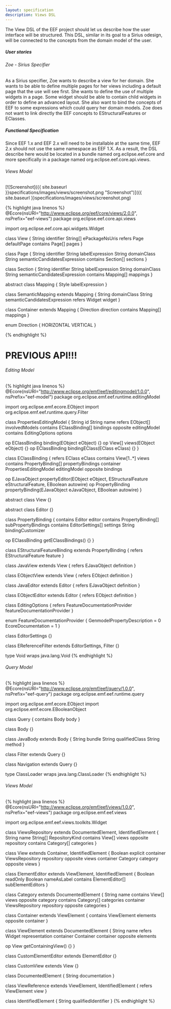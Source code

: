 ```yaml
---
layout: specification
description: Views DSL
---
```

The View DSL of the EEF project should let us describe how the user interface will be structured. This DSL, similar in its goal to a Sirius odesign, will be connected to the concepts from the domain model of the user.

##### User stories

###### Zoe - Sirius Specifier

As a Sirius specifier, Zoe wants to describe a view for her domain. She wants to be able to define multiple pages for her views including a default page that the use will see first. She wants to define the use of multiple widgets in a page. Some widget should be able to contain child widgets in order to define an advanced layout. She also want to bind the concepts of EEF to some expressions which could query her domain models. Zoe does not want to link directly the EEF concepts to EStructuralFeatures or EClasses.

##### Functional Specification

Since EEF 1.x and EEF 2.x will need to be installable at the same time, EEF 2.x should not use the same namespace as EEF 1.X. As a result, the DSL describe here would be located in a bundle named org.eclipse.eef.core and more specifically in a package named org.eclipse.eef.core.api.views.

###### Views Model

[![Screenshot]({{ site.baseurl }}specifications/images/views/screenshot.png "Screenshot")]({{ site.baseurl }}specifications/images/views/screenshot.png)

{% highlight java linenos %}
@Ecore(nsURI="http://www.eclipse.org/eef/core/views/2.0.0", nsPrefix="eef-views")
package org.eclipse.eef.core.api.views

import org.eclipse.eef.core.api.widgets.Widget

class View {
  String identifier
  String[] ePackageNsUris
  refers Page defaultPage
  contains Page[] pages
}

class Page {
  String identifier
  String labelExpression
  String domainClass
  String semanticCandidatesExpression
  contains Section[] sections
}

class Section {
  String identifier
  String labelExpression
  String domainClass
  String semanticCandidatesExpression
  contains Mapping[] mappings
}

abstract class Mapping {
  Style labelExpression
}

class SemanticMapping extends Mapping {
  String domainClass
  String semanticCandidatesExpression
  refers Widget widget
}

class Container extends Mapping {
  Direction direction
  contains Mapping[] mappings
}

enum Direction {
  HORIZONTAL
  VERTICAL
}

{% endhighlight %}

# PREVIOUS API!!!

###### Editing Model

{% highlight java linenos %}
@Ecore(nsURI="http://www.eclipse.org/emf/eef/editingmodel/1.0.0", nsPrefix="eef-model")
package org.eclipse.emf.eef.runtime.editingModel

import org.eclipse.emf.ecore.EObject
import org.eclipse.emf.eef.runtime.query.Filter

class PropertiesEditingModel {
  String id
  String name
  refers EObject[] involvedModels
  contains EClassBinding[] bindings opposite editingModel
  contains EditingOptions options

  op EClassBinding binding(EObject eObject) {}
  op View[] views(EObject eObject) {}
  op EClassBinding bindingEClass(EClass eClass) {}
}

class EClassBinding {
  refers EClass eClass
  contains View[1..*] views
  contains PropertyBinding[] propertyBindings
  container PropertiesEditingModel editingModel opposite bindings

  op EJavaObject propertyEditor(EObject eObject,
                                EStructuralFeature eStructuralFeature,
                                EBoolean autowire)
  op PropertyBinding propertyBinding(EJavaObject eJavaObject,
                                     EBoolean autowire)
}

abstract class View {}

abstract class Editor {}

class PropertyBinding {
  contains Editor editor
  contains PropertyBinding[] subPropertyBindings
  contains EditorSettings[] settings
  String bindingCustomizer

  op EClassBinding getEClassBindings() {}
}

class EStructuralFeatureBinding extends PropertyBinding {
  refers EStructuralFeature feature
}

class JavaView extends View {
  refers EJavaObject definition
}

class EObjectView extends View {
  refers EObject definition
}

class JavaEditor extends Editor {
  refers EJavaObject definition
}

class EObjectEditor extends Editor {
  refers EObject definition
}

class EditingOptions {
  refers FeatureDocumentationProvider featureDocumentationProvider
}

enum FeatureDocumentationProvider {
  GenmodelPropertyDescription = 0
  EcoreDocumentation = 1
}

class EditorSettings {}

class EReferenceFilter extends EditorSettings, Filter {}

type Void wraps java.lang.Void
{% endhighlight %}


###### Query Model

{% highlight java linenos %}
@Ecore(nsURI="http://www.eclipse.org/emf/eef/query/1.0.0", nsPrefix="eef-query")
package org.eclipse.emf.eef.runtime.query

import org.eclipse.emf.ecore.EObject
import org.eclipse.emf.ecore.EBooleanObject

class Query<TYPE> {
  contains Body body
}

class Body {}

class JavaBody extends Body {
  String bundle
  String qualifiedClass
  String method
}

class Filter extends Query<EBooleanObject> {}

class Navigation extends Query<EObject> {}

type ClassLoader wraps java.lang.ClassLoader
{% endhighlight %}

###### Views Model

{% highlight java linenos %}
@Ecore(nsURI="http://www.eclipse.org/emf/eef/views/1.0.0", nsPrefix="eef-views")
package org.eclipse.emf.eef.views

import org.eclipse.emf.eef.views.toolkits.Widget

class ViewsRepository extends DocumentedElement, IdentifiedElement {
  String name
  String[] RepositoryKind
  contains View[] views opposite repository
  contains Category[] categories
}

class View extends Container, IdentifiedElement {
  Boolean explicit
  container ViewsRepository repository opposite views
  container Category category opposite views
}

class ElementEditor extends ViewElement, IdentifiedElement {
  Boolean readOnly
  Boolean nameAsLabel
  contains ElementEditor[] subElementEditors
}

class Category extends DocumentedElement {
  String name
  contains View[] views opposite category
  contains Category[] categories
  container ViewsRepository repository opposite categories
}

class Container extends ViewElement {
  contains ViewElement elements opposite container
}

class ViewElement extends DocumentedElement {
  String name
  refers Widget representation
  container Container container opposite elements

  op View getContainingView() {}
}

class CustomElementEditor extends ElementEditor {}

class CustomView extends View {}

class DocumentedElement {
  String documentation
}

class ViewReference extends ViewElement, IdentifiedElement {
  refers ViewElement view
}

class IdentifiedElement {
  String qualifiedIdentifier
}
{% endhighlight %}
